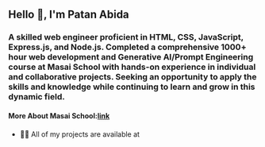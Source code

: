 ## Hello 👋, I'm Patan Abida

### A skilled web engineer proficient in HTML, CSS, JavaScript, Express.js, and Node.js. Completed a comprehensive 1000+ hour web development and Generative AI/Prompt Engineering course at Masai School with hands-on experience in individual and collaborative projects. Seeking an opportunity to apply the skills and knowledge while continuing to learn and grow in this dynamic field.

#### More About Masai School:[link](https://www.masaischool.com/)

#### 
- 👨‍💻 All of my projects are available at 